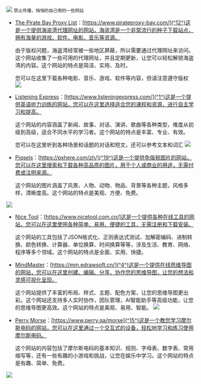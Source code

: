 <img src="/assets/image/240115-推荐几个网站-1.png" style="max-width: 70%; height: auto;">
<small>禁止传播，悄悄的自己用的一些网站</small>


- [The Pirate Bay Proxy List](^13^)：[https://www.pirateproxy-bay.com/](^12^)这是一个提供海盗湾代理网址的网站，海盗湾是一个非常流行的种子下载站点，拥有海量的游戏、软件、电影、音乐等资源。

  由于版权问题，海盗湾经常被一些地区屏蔽，所以需要通过代理网址来访问。这个网站收集了一些可用的代理网址，并且定期更新，让您可以轻松解锁海盗湾的内容。这个网站的特点是简洁、实用、及时。
  
  您可以在这里下载各种电影、音乐、游戏、软件等内容，但请注意遵守版权 
![](/assets/image/240115-推荐几个网站-1.png)
 

- [Listening Express](^16^)：[https://www.listeningexpress.com/](^1^)这是一个提供英语听力训练的网站，您可以在这里选择适合您的课程和资源，进行自主学习和提高。

  这个网站的内容涵盖了新闻、故事、对话、演讲、歌曲等各种类型，难度从初级到高级，适合不同水平的学习者。这个网站的特点是丰富、专业、有效。
  
  您可以在这里听到各种场景和话题的对话和短文，还可以参考文本和词汇
![](/assets/image/240115-推荐几个网站-2.png)


- [Piqsels](^19^)：[https://pxhere.com/zh/](^19^)这是一个提供免版税图片的网站，您可以在这里搜索和下载各种高品质的图片，用于个人或商业的用途，无需付费或注明来源。

  这个网站的图片涵盖了风景、人物、动物、物品、背景等各种主题，风格多样，清晰度高。这个网站的特点是美观、方便、免费。
  
  
![](/assets/image/240115-推荐几个网站-3.png)


- [Nice Tool](^1^)：[https://www.nicetool.com.cn/]这是一个提供各种在线工具的网站，您可以在这里使用各种简单、易用、便捷的工具，无需注册和下载安装。

  这个网站的工具包括了JSON格式化、正则表达式测试、加解密编码、进制转换、颜色转换、计算器、单位换算、时间换算等等，涉及生活、教育、网络、程序等多个领域。这个网站的特点是全面、实用、快捷。

- [MindMaster](^5^)：[https://mm.edrawsoft.cn/](^4^)这是一个提供在线思维导图的网站，您可以在这里创建、编辑、分享、协作您的思维导图，让您的想法和灵感可视化呈现。

  这个网站提供了丰富的布局、样式、主题、配色方案，让您的思维导图更出彩。这个网站还支持多人实时协作，团队管理，AI智能助手等高级功能，让您的思维导图更高效。这个网站的特点是美观、易用、智能。
![](/assets/image/240115-推荐几个网站-4.png)


- [Perry Morse](^9^)：[https://www.perry.qa/morse](^15^)这是一个教您学习摩尔斯电码的网站，您可以在这里通过一个交互式的设备，轻松地学习和练习使用摩尔斯电码。

  这个网站的内容包括了摩尔斯电码的基本知识、规则、字母表、数字表、常用缩写等，还有一些有趣的小游戏和挑战，让您在娱乐中学习。这个网站的特点是有趣、简单、免费。

![](/assets/image/240115-推荐几个网站-5.png)




